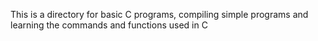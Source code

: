 This is a directory for basic C programs, compiling simple programs and learning the commands and functions used in C
